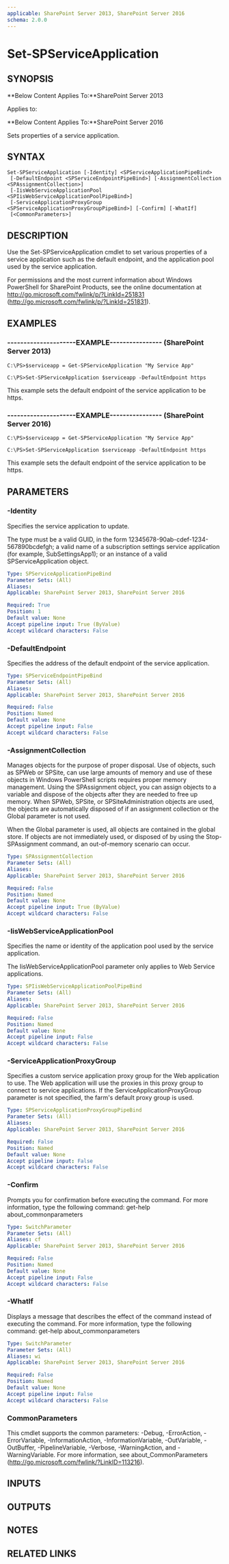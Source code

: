 ```yaml
---
applicable: SharePoint Server 2013, SharePoint Server 2016
schema: 2.0.0
---
```


# Set-SPServiceApplication

## SYNOPSIS
**Below Content Applies To:**SharePoint Server 2013

Applies to:

**Below Content Applies To:**SharePoint Server 2016

Sets properties of a service application.



## SYNTAX

```
Set-SPServiceApplication [-Identity] <SPServiceApplicationPipeBind>
 [-DefaultEndpoint <SPServiceEndpointPipeBind>] [-AssignmentCollection <SPAssignmentCollection>]
 [-IisWebServiceApplicationPool <SPIisWebServiceApplicationPoolPipeBind>]
 [-ServiceApplicationProxyGroup <SPServiceApplicationProxyGroupPipeBind>] [-Confirm] [-WhatIf]
 [<CommonParameters>]
```

## DESCRIPTION
Use the Set-SPServiceApplication cmdlet to set various properties of a service application such as the default endpoint, and the application pool used by the service application.

For permissions and the most current information about Windows PowerShell for SharePoint Products, see the online documentation at http://go.microsoft.com/fwlink/p/?LinkId=251831 (http://go.microsoft.com/fwlink/p/?LinkId=251831).

## EXAMPLES

### ---------------------EXAMPLE---------------- (SharePoint Server 2013)
```
C:\PS>$serviceapp = Get-SPServiceApplication "My Service App"

C:\PS>Set-SPServiceApplication $serviceapp -DefaultEndpoint https
```

This example sets the default endpoint of the service application to be https.

### ---------------------EXAMPLE---------------- (SharePoint Server 2016)
```
C:\PS>$serviceapp = Get-SPServiceApplication "My Service App"

C:\PS>Set-SPServiceApplication $serviceapp -DefaultEndpoint https
```

This example sets the default endpoint of the service application to be https.

## PARAMETERS

### -Identity
Specifies the service application to update.

The type must be a valid GUID, in the form 12345678-90ab-cdef-1234-567890bcdefgh; a valid name of a subscription settings service application (for example, SubSettingsApp1); or an instance of a valid SPServiceApplication object.

```yaml
Type: SPServiceApplicationPipeBind
Parameter Sets: (All)
Aliases: 
Applicable: SharePoint Server 2013, SharePoint Server 2016

Required: True
Position: 1
Default value: None
Accept pipeline input: True (ByValue)
Accept wildcard characters: False
```

### -DefaultEndpoint
Specifies the address of the default endpoint of the service application.

```yaml
Type: SPServiceEndpointPipeBind
Parameter Sets: (All)
Aliases: 
Applicable: SharePoint Server 2013, SharePoint Server 2016

Required: False
Position: Named
Default value: None
Accept pipeline input: False
Accept wildcard characters: False
```

### -AssignmentCollection
Manages objects for the purpose of proper disposal.
Use of objects, such as SPWeb or SPSite, can use large amounts of memory and use of these objects in Windows PowerShell scripts requires proper memory management.
Using the SPAssignment object, you can assign objects to a variable and dispose of the objects after they are needed to free up memory.
When SPWeb, SPSite, or SPSiteAdministration objects are used, the objects are automatically disposed of if an assignment collection or the Global parameter is not used.

When the Global parameter is used, all objects are contained in the global store.
If objects are not immediately used, or disposed of by using the Stop-SPAssignment command, an out-of-memory scenario can occur.

```yaml
Type: SPAssignmentCollection
Parameter Sets: (All)
Aliases: 
Applicable: SharePoint Server 2013, SharePoint Server 2016

Required: False
Position: Named
Default value: None
Accept pipeline input: True (ByValue)
Accept wildcard characters: False
```

### -IisWebServiceApplicationPool
Specifies the name or identity of the application pool used by the service application.

The IisWebServiceApplicationPool parameter only applies to Web Service applications.

```yaml
Type: SPIisWebServiceApplicationPoolPipeBind
Parameter Sets: (All)
Aliases: 
Applicable: SharePoint Server 2013, SharePoint Server 2016

Required: False
Position: Named
Default value: None
Accept pipeline input: False
Accept wildcard characters: False
```

### -ServiceApplicationProxyGroup
Specifies a custom service application proxy group for the Web application to use.
The Web application will use the proxies in this proxy group to connect to service applications.
If the ServiceApplicationProxyGroup parameter is not specified, the farm's default proxy group is used.

```yaml
Type: SPServiceApplicationProxyGroupPipeBind
Parameter Sets: (All)
Aliases: 
Applicable: SharePoint Server 2013, SharePoint Server 2016

Required: False
Position: Named
Default value: None
Accept pipeline input: False
Accept wildcard characters: False
```

### -Confirm
Prompts you for confirmation before executing the command.
For more information, type the following command: get-help about_commonparameters

```yaml
Type: SwitchParameter
Parameter Sets: (All)
Aliases: cf
Applicable: SharePoint Server 2013, SharePoint Server 2016

Required: False
Position: Named
Default value: None
Accept pipeline input: False
Accept wildcard characters: False
```

### -WhatIf
Displays a message that describes the effect of the command instead of executing the command.
For more information, type the following command: get-help about_commonparameters

```yaml
Type: SwitchParameter
Parameter Sets: (All)
Aliases: wi
Applicable: SharePoint Server 2013, SharePoint Server 2016

Required: False
Position: Named
Default value: None
Accept pipeline input: False
Accept wildcard characters: False
```

### CommonParameters
This cmdlet supports the common parameters: -Debug, -ErrorAction, -ErrorVariable, -InformationAction, -InformationVariable, -OutVariable, -OutBuffer, -PipelineVariable, -Verbose, -WarningAction, and -WarningVariable. For more information, see about_CommonParameters (http://go.microsoft.com/fwlink/?LinkID=113216).

## INPUTS

## OUTPUTS

## NOTES

## RELATED LINKS

